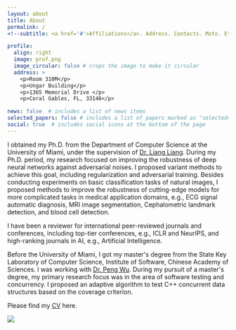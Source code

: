 ```yaml
---
layout: about
title: About
permalink: /
<!--subtitle: <a href='#'>Affiliations</a>. Address. Contacts. Moto. Etc.-->

profile:
  align: right
  image: prof.png
  image_circular: false # crops the image to make it circular
  address: >
    <p>Room 310M</p>
    <p>Ungar Building</p>
    <p>1365 Memorial Drive </p>
    <p>Coral Gables, FL, 33146</p>

news: false  # includes a list of news items
selected_papers: false # includes a list of papers marked as "selected={true}"
social: true  # includes social icons at the bottom of the page
---
```



I obtained my Ph.D. from the Department of Computer Science at the University of Miami, under the supervision of [Dr. Liang Liang](https://liangbright.wordpress.com/). During my Ph.D. period, my research focused on improving the robustness of deep neural networks against adversarial noises. I proposed variant methods to achieve this goal, including regularization and adversarial training. Besides conducting experiments on basic classification tasks of natural images, I proposed methods to improve the robustness of cutting-edge models for more complicated tasks in medical application domains, e.g., ECG signal automatic diagnosis, MRI image segmentation, Cephalometric landmark detection, and blood cell detection.

I have been a reviewer for international peer-reviewed journals and conferences, including top-tier conferences, e.g., ICLR and NeurIPS, and high-ranking journals in AI, e.g., Artificial Intelligence.

Before the University of Miami, I got my master's degree from the State Key Laboratory of Computer Science, Institute of Software, Chinese Academy of Sciences. I was working with [Dr. Peng Wu](http://lcs.ios.ac.cn/~wp/). 
During my pursuit of a master's degree, my primary research focus was in the area of software testing and concurrency. I proposed an adaptive algorithm to test C++ concurrent data structures based on the coverage criterion.   

Please find my [CV](assets/pdf/LinhaiMaCV.pdf)  here. 


<a href="https://clustrmaps.com/site/1bvke"  title="Visit tracker"><img src="//www.clustrmaps.com/map_v2.png?d=r3wPh4yJz0sGN8nfcQ9Vmzel_WUm9wULpb1P5QVYmFU&cl=ffffff" /></a>
